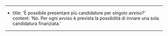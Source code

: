 ---
  - title: 'È possibile presentare più candidature per singolo avviso?'
    content: 'No. Per ogni avviso è prevista la possibilità di inviare una sola candidatura finanziata.'
---